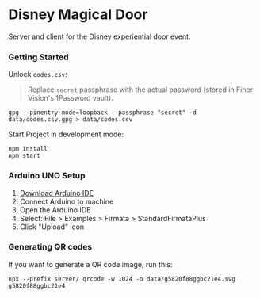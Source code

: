 # Disney Magical Door

Server and client for the Disney experiential door event.

### Getting Started

Unlock `codes.csv`:

> Replace `secret` passphrase with the actual password (stored in Finer Vision's 1Password vault).

```shell
gpg --pinentry-mode=loopback --passphrase "secret" -d data/codes.csv.gpg > data/codes.csv
```

Start Project in development mode:

```shell
npm install
npm start
```

### Arduino UNO Setup

1. [Download Arduino IDE](https://www.arduino.cc/en/software)
2. Connect Arduino to machine
3. Open the Arduino IDE
4. Select: File > Examples > Firmata > StandardFirmataPlus
5. Click "Upload" icon

### Generating QR codes

If you want to generate a QR code image, run this:

```shell
npx --prefix server/ qrcode -w 1024 -o data/g5820f88ggbc21e4.svg g5820f88ggbc21e4
```
